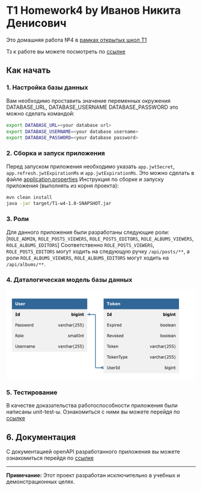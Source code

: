 # T1 Homework4 by Иванов Никита Денисович

Это домашняя работа №4 в [рамках открытых школ T1](https://t1.ru/internship/item/otkrytye-shkoly-ot-holdinga-t1/)

Тз к работе вы можете посмотреть по [ссылке](links/Task.md)

## Как начать


### 1. Настройка базы данных
Вам необходимо проставить значение переменных окружения DATABASE_URL, DATABASE_USERNAME DATABASE_PASSWORD это можно сделать командой:
```bash
export DATABASE_URL=<your database url>
export DATABASE_USERNAME=<your database username>
export DATABASE_PASSWORD=<your database password>
```

### 2. Сборка и запуск приложения

Перед запуском приложения необходимо указать `app.jwtSecret`, `app.refresh.jwtExpirationMs` и `app.jwtExpirationMs`. Это можно сделать в файле [application.properties](src/main/resources/application.properties)
Инструкция по сборке и запуску приложения (выполнять из корня проекта):
```bash
mvn clean install
java -jar target/T1-w4-1.0-SNAPSHOT.jar   
```

### 3. Роли

Для данного приложения были разработаны следующие роли: [`ROLE_ADMIN`, `ROLE_POSTS_VIEWERS`, `ROLE_POSTS_EDITORS`, `ROLE_ALBUMS_VIEWERS`, `ROLE_ALBUMS_EDITORS`]
Соответственно `ROLE_POSTS_VIEWERS`, `ROLE_POSTS_EDITORS` могут ходить на следующую ручку `/api/posts/**`,
а роли `ROLE_ALBUMS_VIEWERS`, `ROLE_ALBUMS_EDITORS` могут ходить на `/api/albums/**`.

### 4. Даталогическая модель базы данных

![img.png](links/datalogic_model.png)

### 5. Тестирование

В качестве доказательства работоспособности приложения были написаны unit-test-ы. Ознакомиться с ними вы можете перейдя по [ссылке](src/test/java/com/example/SecurityTest.java)

## 6. Документация

С документацией openAPI разработанного приложения вы можете ознакомиться перейдя по [ссылке](http://localhost:8082/swagger-ui/index.html#/album-controller/getAllAlbums)

---
**Примечание:** Этот проект разработан исключительно в учебных и демонстрационных целях.
